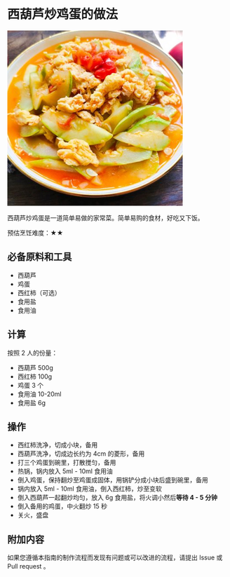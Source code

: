 # 西葫芦炒鸡蛋的做法

![西葫芦炒鸡蛋](./西葫芦炒鸡蛋.jpeg)

西葫芦炒鸡蛋是一道简单易做的家常菜。简单易购的食材，好吃又下饭。

预估烹饪难度：★★

## 必备原料和工具

- 西葫芦
- 鸡蛋
- 西红柿（可选）
- 食用盐
- 食用油

## 计算

按照 2 人的份量：

- 西葫芦 500g
- 西红柿 100g
- 鸡蛋 3 个
- 食用油 10-20ml
- 食用盐 6g

## 操作

- 西红柿洗净，切成小块，备用
- 西葫芦洗净，切成边长约为 4cm 的菱形，备用
- 打三个鸡蛋到碗里，打散搅匀，备用
- 热锅，锅内放入 5ml - 10ml 食用油
- 倒入鸡蛋，保持翻炒至鸡蛋成固体，用锅铲分成小块后盛到碗里，备用
- 锅内放入 5ml - 10ml 食用油，倒入西红柿，炒至变软
- 倒入西葫芦一起翻炒均匀，放入 6g 食用盐，将火调小然后**等待 4 - 5 分钟**
- 倒入备用的鸡蛋，中火翻炒 15 秒
- 关火，盛盘

## 附加内容

如果您遵循本指南的制作流程而发现有问题或可以改进的流程，请提出 Issue 或 Pull request 。
